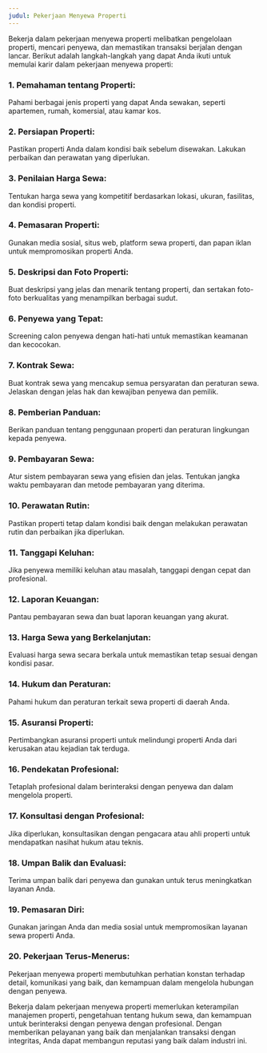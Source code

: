 ```yaml
---
judul: Pekerjaan Menyewa Properti
---
```


Bekerja dalam pekerjaan menyewa properti melibatkan pengelolaan properti, mencari penyewa, dan memastikan transaksi berjalan dengan lancar. Berikut adalah langkah-langkah yang dapat Anda ikuti untuk memulai karir dalam pekerjaan menyewa properti:

### 1. **Pemahaman tentang Properti:**

Pahami berbagai jenis properti yang dapat Anda sewakan, seperti apartemen, rumah, komersial, atau kamar kos.

### 2. **Persiapan Properti:**

Pastikan properti Anda dalam kondisi baik sebelum disewakan. Lakukan perbaikan dan perawatan yang diperlukan.

### 3. **Penilaian Harga Sewa:**

Tentukan harga sewa yang kompetitif berdasarkan lokasi, ukuran, fasilitas, dan kondisi properti.

### 4. **Pemasaran Properti:**

Gunakan media sosial, situs web, platform sewa properti, dan papan iklan untuk mempromosikan properti Anda.

### 5. **Deskripsi dan Foto Properti:**

Buat deskripsi yang jelas dan menarik tentang properti, dan sertakan foto-foto berkualitas yang menampilkan berbagai sudut.

### 6. **Penyewa yang Tepat:**

Screening calon penyewa dengan hati-hati untuk memastikan keamanan dan kecocokan.

### 7. **Kontrak Sewa:**

Buat kontrak sewa yang mencakup semua persyaratan dan peraturan sewa. Jelaskan dengan jelas hak dan kewajiban penyewa dan pemilik.

### 8. **Pemberian Panduan:**

Berikan panduan tentang penggunaan properti dan peraturan lingkungan kepada penyewa.

### 9. **Pembayaran Sewa:**

Atur sistem pembayaran sewa yang efisien dan jelas. Tentukan jangka waktu pembayaran dan metode pembayaran yang diterima.

### 10. **Perawatan Rutin:**

Pastikan properti tetap dalam kondisi baik dengan melakukan perawatan rutin dan perbaikan jika diperlukan.

### 11. **Tanggapi Keluhan:**

Jika penyewa memiliki keluhan atau masalah, tanggapi dengan cepat dan profesional.

### 12. **Laporan Keuangan:**

Pantau pembayaran sewa dan buat laporan keuangan yang akurat.

### 13. **Harga Sewa yang Berkelanjutan:**

Evaluasi harga sewa secara berkala untuk memastikan tetap sesuai dengan kondisi pasar.

### 14. **Hukum dan Peraturan:**

Pahami hukum dan peraturan terkait sewa properti di daerah Anda.

### 15. **Asuransi Properti:**

Pertimbangkan asuransi properti untuk melindungi properti Anda dari kerusakan atau kejadian tak terduga.

### 16. **Pendekatan Profesional:**

Tetaplah profesional dalam berinteraksi dengan penyewa dan dalam mengelola properti.

### 17. **Konsultasi dengan Profesional:**

Jika diperlukan, konsultasikan dengan pengacara atau ahli properti untuk mendapatkan nasihat hukum atau teknis.

### 18. **Umpan Balik dan Evaluasi:**

Terima umpan balik dari penyewa dan gunakan untuk terus meningkatkan layanan Anda.

### 19. **Pemasaran Diri:**

Gunakan jaringan Anda dan media sosial untuk mempromosikan layanan sewa properti Anda.

### 20. **Pekerjaan Terus-Menerus:**

Pekerjaan menyewa properti membutuhkan perhatian konstan terhadap detail, komunikasi yang baik, dan kemampuan dalam mengelola hubungan dengan penyewa.

Bekerja dalam pekerjaan menyewa properti memerlukan keterampilan manajemen properti, pengetahuan tentang hukum sewa, dan kemampuan untuk berinteraksi dengan penyewa dengan profesional. Dengan memberikan pelayanan yang baik dan menjalankan transaksi dengan integritas, Anda dapat membangun reputasi yang baik dalam industri ini.
